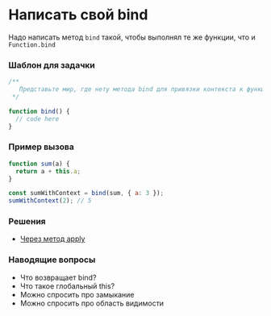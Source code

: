 # Написать свой bind

Надо написать метод `bind` такой, чтобы выполнял те же функции, что и `Function.bind`

### Шаблон для задачки

```js
/**
   Представьте мир, где нету метода bind для привязки контекста к функции, надо написать альтернативное решение
 */

function bind() {
  // code here
}
```

### Пример вызова

```js
function sum(a) {
  return a + this.a;
}

const sumWithContext = bind(sum, { a: 3 });
sumWithContext(2); // 5
```

### Решения

- [Через метод apply](bind.ts)

### Наводящие вопросы

- Что возвращает bind?
- Что такое глобальный this?
- Можно спросить про замыкание
- Можно спросить про область видимости
